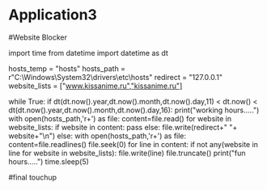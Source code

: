 # Application3
#Website Blocker

import time
from datetime import datetime as dt 

hosts_temp = "hosts"
hosts_path = r"C:\Windows\System32\drivers\etc\hosts"
redirect = "127.0.0.1"
website_lists = ["www.kissanime.ru","kissanime.ru"]

while True:
    if dt(dt.now().year,dt.now().month,dt.now().day,11) < dt.now() < dt(dt.now().year,dt.now().month,dt.now().day,16):
        print("working hours.....")
        with open(hosts_path,'r+') as file:
            content=file.read()
            for website in website_lists:
                if website in content:
                    pass
                else:
                    file.write(redirect+" "+ website+"\n")
    else:
        with open(hosts_path,'r+') as file:
            content=file.readlines()
            file.seek(0)
            for line in content:
                if not any(website in line for website in website_lists):
                    file.write(line)
            file.truncate()
        print("fun hours.....")
    time.sleep(5)
    
   #final touchup
